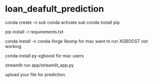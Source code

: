 # loan_deafult_prediction

conda create -n sub
conda activate sub
conda install pip

pip install -r requirements.txt

conda install -c conda-forge libomp for mac want to run XGBOOST not working

conda install py-xgboost for mac users 

streamlit run app/streamlit_app.py

upload your file for prediction.